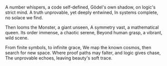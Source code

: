 A number whispers, a code self-defined,
Gödel's own shadow, on logic's strict mind.
A truth unprovable, yet deeply entwined,
In systems complete, no solace we find.

Then looms the Monster, a giant unseen,
A symmetry vast, a mathematical queen.
Its order immense, a chaotic serene,
Beyond human grasp, a vibrant, wild scene.

From finite symbols, to infinite grace,
We map the known cosmos, then search for new space.
Where proof paths may falter, and logic gives chase,
The unprovable echoes, leaving beauty's soft trace.
